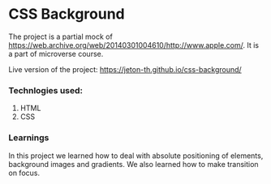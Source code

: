 # CSS Background

The project is a partial mock of https://web.archive.org/web/20140301004610/http://www.apple.com/. It is a part of microverse course.

Live version of the project: https://jeton-th.github.io/css-background/

### Technlogies used:
1. HTML
2. CSS

### Learnings
In this project we learned how to deal with absolute positioning of elements, background images and gradients.
We also learned how to make transition on focus.
